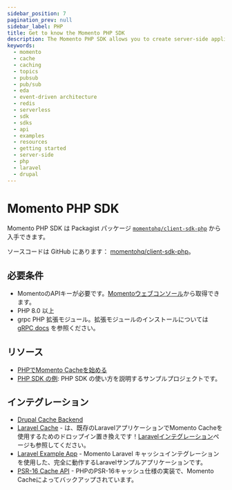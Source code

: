 ```yaml
---
sidebar_position: 7
pagination_prev: null
sidebar_label: PHP
title: Get to know the Momento PHP SDK
description: The Momento PHP SDK allows you to create server-side applications, and take advantage of Momento's caching and pub-sub features. Find resources and examples here!
keywords:
  - momento
  - cache
  - caching
  - topics
  - pubsub
  - pub/sub
  - eda
  - event-driven architecture
  - redis
  - serverless
  - sdk
  - sdks
  - api
  - examples
  - resources
  - getting started
  - server-side
  - php
  - laravel
  - drupal
---
```


# Momento PHP SDK

Momento PHP SDK は Packagist パッケージ [`momentohq/client-sdk-php`](https://packagist.org/packages/momentohq/client-sdk-php) から入手できます。

ソースコードは GitHub にあります： [momentohq/client-sdk-php](https://github.com/momentohq/client-sdk-php)。

## 必要条件

- MomentoのAPIキーが必要です。[Momentoウェブコンソール](https://console.gomomento.com/)から取得できます。
- PHP 8.0 以上
- grpc PHP 拡張モジュール。拡張モジュールのインストールについては [gRPC docs](https://github.com/grpc/grpc/blob/v1.54.0/src/php/README.md) を参照ください。

## リソース

- [PHPでMomento Cacheを始める](./cache)
- [PHP SDK の例](https://github.com/momentohq/client-sdk-php/blob/main/examples/README.md): PHP SDK の使い方を説明するサンプルプロジェクトです。

## インテグレーション

- [Drupal Cache Backend](/cache/develop/integrations/drupal-integration.md)
- [Laravel Cache](https://github.com/momentohq/laravel-cache) - は、既存のLaravelアプリケーションでMomento Cacheを使用するためのドロップイン置き換えです！[Laravelインテグレーション](/cache/develop/integrations/momento-cache-laravel-php.md)ページも参照してください。
- [Laravel Example App](https://github.com/momentohq/laravel-example) - Momento Laravel キャッシュインテグレーションを使用した、完全に動作するLaravelサンプルアプリケーションです。
- [PSR-16 Cache API](https://github.com/momentohq/client-sdk-php/blob/main/README-PSR16.md) - PHPのPSR-16キャッシュ仕様の実装で、Momento Cacheによってバックアップされています。
